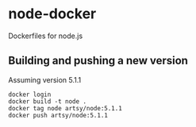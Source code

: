 # node-docker
Dockerfiles for node.js

## Building and pushing a new version

Assuming version 5.1.1

    docker login
    docker build -t node .
    docker tag node artsy/node:5.1.1
    docker push artsy/node:5.1.1
